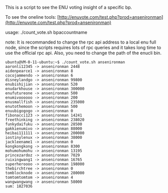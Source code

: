 This is a script to see the ENU voting insight of a specific bp.

To see the oneline tools: [http://enuvote.com/test.php?prod=ansenironman](http://enuvote.com/test.php?prod=ansenironman)

usage: ./count_vote.sh bpaccountname

note: It is recommanded to change the rpc api address to a local enu full node, since the
scripts requires lots of rpc queries and it takes long time to use the official rpc api.
Also, you need to change the path of the enucli bin.

```
ubuntu@VM-0-11-ubuntu:~$ ./count_vote.sh ansenironman
aaronli12345 -> ansenironman 2448
aidenpearce1 -> ansenironman 8
cocojammendo -> ansenironman 6
disneylandgo -> ansenironman 99800
enubishijian -> ansenironman 520
enudarkhouse -> ansenironman 300000
enufutureone -> ansenironman 500
enumivoooooo -> ansenironman 200
enusmallfish -> ansenironman 235000
enutothemoon -> ansenironman 500
enuubigogogo -> ansenironman 0
fibonacci123 -> ansenironman 14241
freethinking -> ansenironman 238020
funkydaifuku -> ansenironman 28500
gakkienumivo -> ansenironman 88000
heibai111111 -> ansenironman 200000
iostinylenux -> ansenironman 38000
jackleename1 -> ansenironman 0
kongkongkong -> ansenironman 8300
mohumohumohu -> ansenironman 13195
princezardoz -> ansenironman 7029
ruixingwang1 -> ansenironman 16765
superheroooo -> ansenironman 198000
thebirchtree -> ansenironman 0
tomblocknode -> ansenironman 280000
tomtomtomtom -> ansenironman 4
wangwangwang -> ansenironman 58000
sum: 1827036
```
